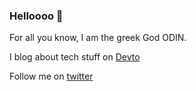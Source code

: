 ### Helloooo 👋

For all you know, I am the greek God ODIN.

I blog about tech stuff on [Devto](https://dev.to/gr8nexx)

Follow me on [twitter](https://twitter.com/gr8nexx)
